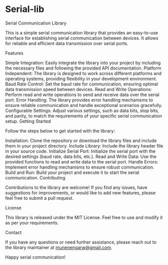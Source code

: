 # Serial-lib
Serial Communication Library

This is a simple serial communication library that provides an easy-to-use interface for establishing serial communication between devices. It allows for reliable and efficient data transmission over serial ports.

Features

Simple Integration: Easily integrate the library into your project by including the necessary files and following the provided API documentation.
Platform Independent: The library is designed to work across different platforms and operating systems, providing flexibility in your development environment.
Baud Rate Control: Set the baud rate for communication, ensuring optimal data transmission speed between devices.
Read and Write Operations: Perform read and write operations to send and receive data over the serial port.
Error Handling: The library provides error handling mechanisms to ensure reliable communication and handle exceptional scenarios gracefully.
Configurable Settings: Adjust various settings, such as data bits, stop bits, and parity, to match the requirements of your specific serial communication setup.
Getting Started

Follow the steps below to get started with the library:

Installation: Clone the repository or download the library files and include them in your project directory.
Include Library: Include the library header file in your source code.
Initialize Serial Port: Initialize the serial port with the desired settings (baud rate, data bits, etc.).
Read and Write Data: Use the provided functions to read and write data to the serial port.
Handle Errors: Implement error handling mechanisms to ensure robust communication.
Build and Run: Build your project and execute it to start the serial communication.
Contributing

Contributions to the library are welcome! If you find any issues, have suggestions for improvements, or would like to add new features, please feel free to submit a pull request.

License

This library is released under the MIT License. Feel free to use and modify it as per your requirements.

Contact

If you have any questions or need further assistance, please reach out to the library maintainer at munenengarw@gmail.com.

Happy serial communication!
